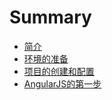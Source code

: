 # Summary

* [简介](README.md)
* [环境的准备](chapter01.md)
* [项目的创建和配置](chapter02.md)
* [AngularJS的第一步](chapter03.md)

